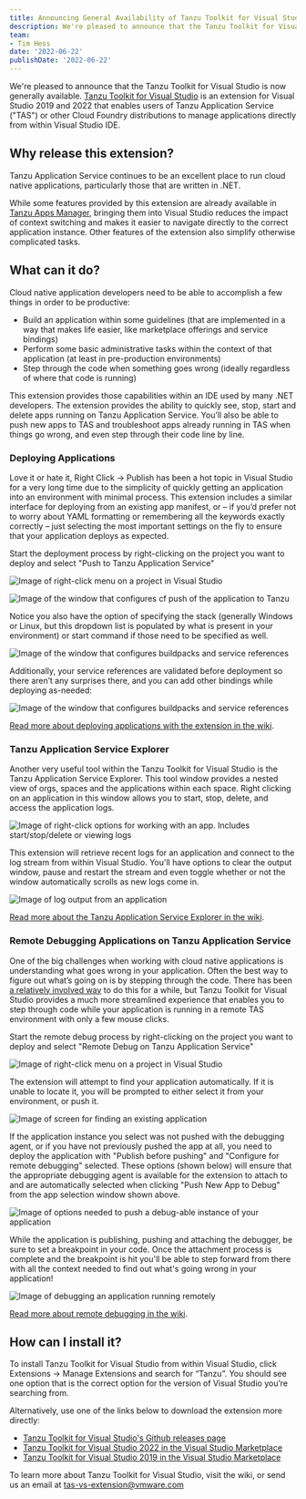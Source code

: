 ```yaml
---
title: Announcing General Availability of Tanzu Toolkit for Visual Studio
description: We're pleased to announce that the Tanzu Toolkit for Visual Studio is now generally available. Tanzu Toolkit for Visual Studio is an extension for Visual Studio 2019 and 2022 that enables users of Tanzu Application Service or other Cloud Foundry distributions to manage applications directly from within Visual Studio IDE.
team:
- Tim Hess
date: '2022-06-22'
publishDate: '2022-06-22'
---
```


We're pleased to announce that the Tanzu Toolkit for Visual Studio is now generally available. [Tanzu Toolkit for Visual Studio](https://github.com/vmware-tanzu/tanzu-toolkit-for-visual-studio) is an extension for Visual Studio 2019 and 2022 that enables users of Tanzu Application Service ("TAS") or other Cloud Foundry distributions to manage applications directly from within Visual Studio IDE.

## Why release this extension?

Tanzu Application Service continues to be an excellent place to run cloud native applications, particularly those that are written in .NET.

While some features provided by this extension are already available in [Tanzu Apps Manager](https://docs.pivotal.io/application-service/2-13/console/dev-console.html), bringing them into Visual Studio reduces the impact of context switching and makes it easier to navigate directly to the correct application instance. Other features of the extension also simplify otherwise complicated tasks.

## What can it do?

Cloud native application developers need to be able to accomplish a few things in order to be productive:

* Build an application within some guidelines (that are implemented in a way that makes life easier, like marketplace offerings and service bindings)
* Perform some basic administrative tasks within the context of that application (at least in pre-production environments)
* Step through the code when something goes wrong (ideally regardless of where that code is running)

This extension provides those capabilities within an IDE used by many .NET developers. The extension provides the ability to quickly see, stop, start and delete apps running on Tanzu Application Service. You’ll also be able to push new apps to TAS and troubleshoot apps already running in TAS when things go wrong, and even step through their code line by line.

### Deploying Applications

Love it or hate it, Right Click -> Publish has been a hot topic in Visual Studio for a very long time due to the simplicity of quickly getting an application into an environment with minimal process. This extension includes a similar interface for deploying from an existing app manifest, or – if you’d prefer not to worry about YAML formatting or remembering all the keywords exactly correctly – just selecting the most important settings on the fly to ensure that your application deploys as expected.

Start the deployment process by right-clicking on the project you want to deploy and select "Push to Tanzu Application Service"

![Image of right-click menu on a project in Visual Studio](./images/push-start.png)

![Image of the window that configures cf push of the application to Tanzu](./images/push-basic.png)

Notice you also have the option of specifying the stack (generally Windows or Linux, but this dropdown list is populated by what is present in your environment) or start command if those need to be specified as well.

![Image of the window that configures buildpacks and service references](./images/push-extended.png)

Additionally, your service references are validated before deployment so there aren’t any surprises there, and you can add other bindings while deploying as-needed:

![Image of the window that configures buildpacks and service references](./images/push-services.png)

[Read more about deploying applications with the extension in the wiki](https://github.com/vmware-tanzu/tanzu-toolkit-for-visual-studio/wiki/App-Deployment-Window).

### Tanzu Application Service Explorer

Another very useful tool within the Tanzu Toolkit for Visual Studio is the Tanzu Application Service Explorer.
This tool window provides a nested view of orgs, spaces and the applications within each space. Right clicking on an application in this window allows you to start, stop, delete, and access the application logs.

![Image of right-click options for working with an app. Includes start/stop/delete or viewing logs](./images/explorer-rightclick.png)

This extension will retrieve recent logs for an application and connect to the log stream from within Visual Studio. You'll have options to clear the output window, pause and restart the stream and even toggle whether or not the window automatically scrolls as new logs come in.

![Image of log output from an application](./images/app-logs.png)

[Read more about the Tanzu Application Service Explorer in the wiki](https://github.com/vmware-tanzu/tanzu-toolkit-for-visual-studio/wiki/Tanzu-Application-Service-Explorer).

### Remote Debugging Applications on Tanzu Application Service

One of the big challenges when working with cloud native applications is understanding what goes wrong in your application.  Often the best way to figure out what’s going on is by stepping through the code. There has been [a relatively involved way](/cookbooks/dotnet/core/remote-debug/) to do this for a while, but Tanzu Toolkit for Visual Studio provides a much more streamlined experience that enables you to step through code while your application is running in a remote TAS environment with only a few mouse clicks.

Start the remote debug process by right-clicking on the project you want to deploy and select "Remote Debug on Tanzu Application Service"

![Image of right-click menu on a project in Visual Studio](./images/debug-start.png)

The extension will attempt to find your application automatically. If it is unable to locate it, you will be prompted to either select it from your environment, or push it.

![Image of screen for finding an existing application](./images/debug-find.png)

If the application instance you select was not pushed with the debugging agent, or if you have not previously pushed the app at all, you need to deploy the application with "Publish before pushing" and "Configure for remote debugging" selected. These options (shown below) will ensure that the appropriate debugging agent is available for the extension to attach to and are automatically selected when clicking "Push New App to Debug" from the app selection window shown above.

![Image of options needed to push a debug-able instance of your application](./images/debug-options.png)

While the application is publishing, pushing and attaching the debugger, be sure to set a breakpoint in your code. Once the attachment process is complete and the breakpoint is hit you'll be able to step forward from there with all the context needed to find out what's going wrong in your application!

![Image of debugging an application running remotely](./images/debug-step.png)

[Read more about remote debugging in the wiki](https://github.com/vmware-tanzu/tanzu-toolkit-for-visual-studio/wiki/Remote-Debugging-TAS-Apps).

## How can I install it?

To install Tanzu Toolkit for Visual Studio from within Visual Studio, click Extensions -> Manage Extensions and search for “Tanzu”. You should see one option that is the correct option for the version of Visual Studio you’re searching from.

Alternatively, use one of the links below to download the extension more directly:

* [Tanzu Toolkit for Visual Studio's Github releases page](https://github.com/vmware-tanzu/tanzu-toolkit-for-visual-studio/releases)
* [Tanzu Toolkit for Visual Studio 2022 in the Visual Studio Marketplace](https://marketplace.visualstudio.com/items?itemName=TanzuNETExperience.TanzuToolkitForVisualStudio2022)
* [Tanzu Toolkit for Visual Studio 2019 in the Visual Studio Marketplace](https://marketplace.visualstudio.com/items?itemName=TanzuNETExperience.TanzuToolkitForVisualStudio2019)

To learn more about Tanzu Toolkit for Visual Studio, visit the wiki, or send us an email at [tas-vs-extension@vmware.com](mailto:tas-vs-extension@vmware.com)

